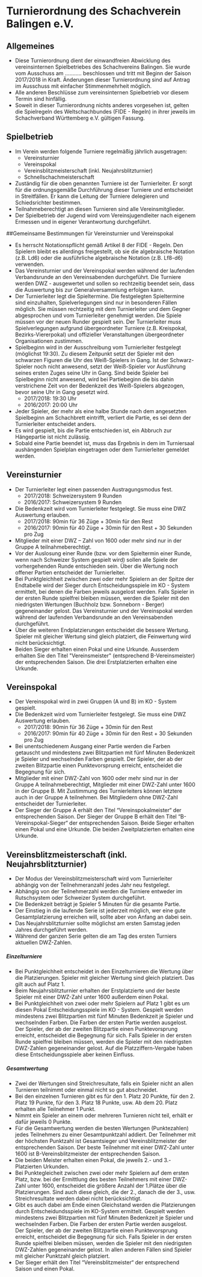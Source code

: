 # Turnierordnung des Schachverein Balingen e.V.

## Allgemeines
* Diese Turnierordnung dient der einwandfreien Abwicklung des vereinsinternen Spielbetriebes des Schachvereins Balingen. Sie wurde vom Ausschuss am ........... beschlossen und tritt mit Beginn der Saison 2017/2018 in Kraft. Änderungen dieser Turnierordnung sind auf Antrag im Ausschuss mit einfacher Stimmenmehrheit möglich.
* Alle anderen Beschlüsse zum vereinsinternen Spielbetrieb vor diesem Termin sind hinfällig.
* Soweit in dieser Turnierordnung nichts anderes vorgesehen ist, gelten die Spielregeln des Weltschachbundes (FIDE - Regeln) in ihrer jeweils im Schachverband Württemberg e.V. gültigen Fassung.

## Spielbetrieb
* Im Verein werden folgende Turniere regelmäßig jährlich ausgetragen:
  * Vereinsturnier
  * Vereinspokal
  * Vereinsblitzmeisterschaft (inkl. Neujahrsblitzturnier)
  * Schnellschachmeisterschaft
* Zuständig für die oben genannten Turniere ist der Turnierleiter. Er sorgt für die ordnungsgemäße Durchführung dieser Turniere und entscheidet in Streitfällen. Er kann die Leitung der Turniere delegieren und Schiedsrichter bestimmen.
* Teilnahmeberechtigt an diesen Turnieren sind alle Vereinsmitglieder.
* Der Spielbetrieb der Jugend wird vom Vereinsjugendleiter nach eigenem Ermessen und in eigener Verantwortung durchgeführt.

##Gemeinsame Bestimmungen für Vereinsturnier und Vereinspokal
* Es herrscht Notationspflicht gemäß Artikel 8 der FIDE - Regeln. Den Spielern bleibt es allerdings freigestellt, ob sie die algebraische Notation (z.B. Ld6) oder die ausführliche algebraische Notation (z.B. Lf8-d6) verwenden.
* Das Vereinsturnier und der Vereinspokal werden während der laufenden Verbandsrunde an den Vereinsabenden durchgeführt. Die Turniere werden DWZ - ausgewertet und sollen so rechtzeitig beendet sein, dass die Auswertung bis zur Generalversammlung erfolgen kann. 
* Der Turnierleiter legt die Spieltermine. Die festgelegten Spieltermine sind einzuhalten, Spielverlegungen sind nur in besonderen Fällen möglich. Sie müssen rechtzeitig mit dem Turnierleiter und dem Gegner abgesprochen und vom Turnierleiter genehmigt werden. Die Spiele müssen vor der neuen Runder gespielt sein. Der Turnierleiter muss Spielverlegungen aufgrund übergeordneter Turniere (z.B. Kreispokal, Bezirks-Viererpokal) und offizieller Veranstaltungen übergeordneter Organisationen zustimmen.
* Spielbeginn wird in der Ausschreibung vom Turnierleiter festgelegt (möglichst 19:30). Zu diesem Zeitpunkt setzt der Spieler mit den schwarzen Figuren die Uhr des Weiß-Spielers in Gang. Ist der Schwarz-Spieler noch nicht anwesend, setzt der Weiß-Spieler vor Ausführung seines ersten Zuges seine Uhr in Gang. Sind beide Spieler bei Spielbeginn nicht anwesend, wird bei Partiebeginn die bis dahin verstrichene Zeit von der Bedenkzeit des Weiß-Spielers abgezogen, bevor seine Uhr in Gang gesetzt wird.
  * 2017/2018: 19:30 Uhr
  * 2016/2017: 20:00 Uhr
* Jeder Spieler, der mehr als eine halbe Stunde nach dem angesetzten Spielbeginn am Schachbrett eintrifft, verliert die Partie, es sei denn der Turnierleiter entscheidet anders.
* Es wird gespielt, bis die Partie entschieden ist, ein Abbruch zur Hängepartie ist nicht zulässig.
* Sobald eine Partie beendet ist, muss das Ergebnis in dem im Turniersaal aushängenden Spielplan eingetragen oder dem Turnierleiter gemeldet werden.

## Vereinsturnier
* Der Turnierleiter legt einen passenden Austragungsmodus fest.
  * 2017/2018: Schweizersystem 9 Runden
  * 2016/2017: Schweizersystem 9 Runden
* Die Bedenkzeit wird vom Turnierleiter festgelegt. Sie muss eine DWZ Auswertung erlauben.
  * 2017/2018: 90min für 36 Züge + 30min für den Rest
  * 2016/2017: 90min für 40 Züge + 30min für den Rest + 30 Sekunden pro Zug
* Mitglieder mit einer DWZ – Zahl von 1600 oder mehr sind nur in der Gruppe A teilnahmeberechtigt.
* Vor der Auslosung einer Runde (bzw. vor dem Spieltermin einer Runde, wenn nach Schweizer System gespielt wird) sollen alle Spiele der vorhergehenden Runde entschieden sein. Über die Wertung noch offener Partien entscheidet der Turnierleiter.
* Bei Punktgleichheit zwischen zwei oder mehr Spielern an der Spitze der Endtabelle wird der Sieger durch Entscheidungsspiele im KO - System ermittelt, bei denen die Farben jeweils ausgelost werden. Falls Spieler in der ersten Runde spielfrei bleiben müssen, werden die Spieler mit den niedrigsten Wertungen (Buchholz bzw. Sonneborn - Berger) gegeneinander gelost. Das Vereinsturnier und der Vereinspokal werden während der laufenden Verbandsrunde an den Vereinsabenden durchgeführt.
* Über die weiteren Endplatzierungen entscheidet die bessere Wertung. Spieler mit gleicher Wertung sind gleich platziert, die Feinwertung wird nicht berücksichtigt.
* Beiden Sieger erhalten einen Pokal und eine Urkunde. Ausserdem erhalten Sie den Titel "Vereinsmeister" (entsprechend B-Vereinsmeister) der entsprechenden Saison. Die drei Erstplatzierten erhalten eine Urkunde.

## Vereinspokal
* Der Vereinspokal wird in zwei Gruppen (A und B) im KO - System gespielt.
* Die Bedenkzeit wird vom Turnierleiter festgelegt. Sie muss eine DWZ Auswertung erlauben.
  * 2017/2018: 90min für 36 Züge + 30min für den Rest
  * 2016/2017: 90min für 40 Züge + 30min für den Rest + 30 Sekunden pro Zug
* Bei unentschiedenem Ausgang einer Partie werden die Farben getauscht und mindestens zwei Blitzpartien mit fünf Minuten Bedenkzeit je Spieler und wechselnden Farben gespielt. Der Spieler, der ab der zweiten Blitzpartie einen Punktevorsprung erreicht, entscheidet die Begegnung für sich.
* Mitglieder mit einer DWZ-Zahl von 1600 oder mehr sind nur in der Gruppe A teilnahmeberechtigt, Mitglieder mit einer DWZ-Zahl unter 1600 in der Gruppe B. Mit Zustimmung des Turnierleiters können letztere auch in der Gruppe A teilnehmen. Bei Mitgliedern ohne DWZ-Zahl entscheidet der Turnierleiter.
* Der Sieger der Gruppe A erhält den Titel “Vereinspokalmeister“ der entsprechenden Saison. Der Sieger der Gruppe B erhält den Titel “B-Vereinspokal-Sieger“ der entsprechenden Saison. Beide Sieger erhalten einen Pokal und eine Urkunde. Die beiden Zweitplatzierten erhalten eine Urkunde.

## Vereinsblitzmeisterschaft (inkl. Neujahrsblitzturnier)
* Der Modus der Vereinsblitzmeisterschaft wird vom Turnierleiter abhängig von der Teilnehmeranzahl jedes Jahr neu festgelegt.
* Abhängig von der Teilnehmerzahl werden die Turniere entweder im Rutschsystem oder Schweizer System durchgeführt.
* Die Bedenkzeit beträgt je Spieler 5 Minuten für die gesamte Partie.
* Der Einstieg in die laufende Serie ist jederzeit möglich, wer eine gute Gesamtplatzierung erreichen will, sollte aber von Anfang an dabei sein. 
* Das Neujahrsblitzturnier sollte möglichst am ersten Samstag jeden Jahres durchgeführt werden.
* Während der ganzen Serie gelten die am Tag des ersten Turniers aktuellen DWZ-Zahlen.

##### Einzelturniere
* Bei Punktgleichheit entscheidet in den Einzelturnieren die Wertung über die Platzierungen. Spieler mit gleicher Wertung sind gleich platziert. Das gilt auch auf Platz 1.
* Beim Neujahrsblitzturnier erhalten der Erstplatzierte und der beste Spieler mit einer DWZ-Zahl unter 1600 außerdem einen Pokal.
* Bei Punktgleichheit von zwei oder mehr Spielern auf Platz 1 gibt es um diesen Pokal Entscheidungsspiele im KO - System. Gespielt werden mindestens zwei Blitzpartien mit fünf Minuten Bedenkzeit je Spieler und wechselnden Farben. Die Farben der ersten Partie werden ausgelost. Der Spieler, der ab der zweiten Blitzpartie einen Punktevorsprung erreicht, entscheidet die Begegnung für sich. Falls Spieler in der ersten Runde spielfrei bleiben müssen, werden die Spieler mit den niedrigsten DWZ-Zahlen gegeneinander gelost. Auf die Platzziffern-Vergabe haben diese Entscheidungsspiele aber keinen Einfluss. 

##### Gesamtwertung
* Zwei der Wertungen sind Streichresultate, falls ein Spieler nicht an allen Turnieren teilnimmt oder einmal nicht so gut abschneidet.
* Bei den einzelnen Turnieren gibt es für den 1. Platz 20 Punkte, für den 2. Platz 19 Punkte, für den 3. Platz 18 Punkte, usw. Ab dem 20. Platz erhalten alle Teilnehmer 1 Punkt. 
* Nimmt ein Spieler an einem oder mehreren Turnieren nicht teil, erhält er dafür jeweils 0 Punkte. 
* Für die Gesamtwertung werden die besten Wertungen (Punktezahlen) jedes Teilnehmers zu einer Gesamtpunktzahl addiert. Der Teilnehmer mit der höchsten Punktzahl ist Gesamtsieger und Vereinsblitzmeister der entsprechenden Saison. Der beste Teilnehmer mit einer DWZ-Zahl unter 1600 ist B-Vereinsblitzmeister der entsprechenden Saison.
* Die beiden Meister erhalten einen Pokal, die jeweils 2.- und 3.-Platzierten Urkunden.
* Bei Punktegleicheit zwischen zwei oder mehr Spielern auf dem ersten Platz, bzw. bei der Ermittlung des besten Teilnehmers mit einer DWZ-Zahl unter 1600, entscheidet die größere Anzahl der 1.Plätze über die Platzierungen. Sind auch diese gleich, die der 2., danach die der 3., usw. Streichresultate werden dabei nicht berücksichtigt.
* Gibt es auch dabei am Ende einen Gleichstand werden die Platzierungen durch Entscheidundsspiele im KO-System ermittelt. Gespielt werden mindestens zwei Blitzpartien mit fünf Minuten Bedenkzeit je Spieler und wechselnden Farben. Die Farben der ersten Partie werden ausgelost. Der Spieler, der ab der zweiten Blitzpartie einen Punktevorsprung erreicht, entscheidet die Begegnung für sich. Falls Spieler in der ersten Runde spielfrei bleiben müssen, werden die Spieler mit den niedrigsten DWZ-Zahlen gegeneinander gelost. In allen anderen Fällen sind Spieler mit gleicher Punktzahl gleich platziert.
* Der Sieger erhält den Titel “Vereinsblitzmeister“ der entsprechend Saison und einen Pokal.
